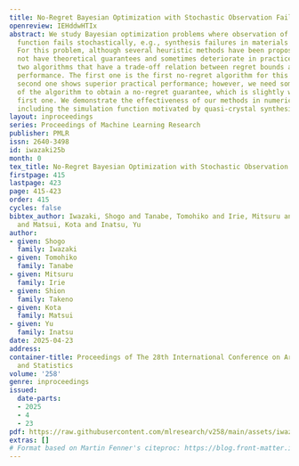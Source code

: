 ```yaml
---
title: No-Regret Bayesian Optimization with Stochastic Observation Failures
openreview: IEHddwHTIx
abstract: We study Bayesian optimization problems where observation of the objective
  function fails stochastically, e.g., synthesis failures in materials development.
  For this problem, although several heuristic methods have been proposed, they do
  not have theoretical guarantees and sometimes deteriorate in practice. We propose
  two algorithms that have a trade-off relation between regret bounds and practical
  performance. The first one is the first no-regret algorithm for this problem. The
  second one shows superior practical performance; however, we need some modification
  of the algorithm to obtain a no-regret guarantee, which is slightly worse than the
  first one. We demonstrate the effectiveness of our methods in numerical experiments,
  including the simulation function motivated by quasi-crystal synthesis.
layout: inproceedings
series: Proceedings of Machine Learning Research
publisher: PMLR
issn: 2640-3498
id: iwazaki25b
month: 0
tex_title: No-Regret Bayesian Optimization with Stochastic Observation Failures
firstpage: 415
lastpage: 423
page: 415-423
order: 415
cycles: false
bibtex_author: Iwazaki, Shogo and Tanabe, Tomohiko and Irie, Mitsuru and Takeno, Shion
  and Matsui, Kota and Inatsu, Yu
author:
- given: Shogo
  family: Iwazaki
- given: Tomohiko
  family: Tanabe
- given: Mitsuru
  family: Irie
- given: Shion
  family: Takeno
- given: Kota
  family: Matsui
- given: Yu
  family: Inatsu
date: 2025-04-23
address:
container-title: Proceedings of The 28th International Conference on Artificial Intelligence
  and Statistics
volume: '258'
genre: inproceedings
issued:
  date-parts:
  - 2025
  - 4
  - 23
pdf: https://raw.githubusercontent.com/mlresearch/v258/main/assets/iwazaki25b/iwazaki25b.pdf
extras: []
# Format based on Martin Fenner's citeproc: https://blog.front-matter.io/posts/citeproc-yaml-for-bibliographies/
---
```

